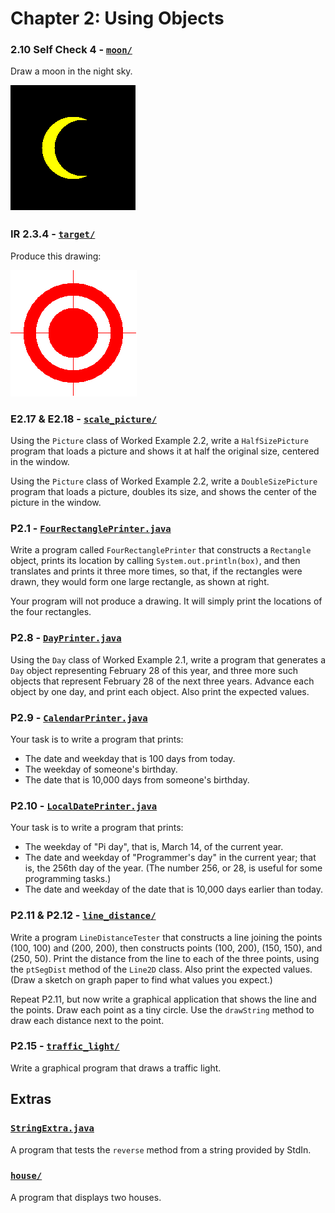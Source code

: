 # Chapter 2: Using Objects

### 2.10 Self Check 4 - [`moon/`](./moon/)

Draw a moon in the night sky.

![image of the moon](./moon/moon.png)

### IR 2.3.4 - [`target/`](./target/)

Produce this drawing:

![image of the target](./target/target.png)

### E2.17 & E2.18 - [`scale_picture/`](./scale_picture/)

Using the `Picture` class of Worked Example 2.2, write a `HalfSizePicture` program that loads a picture and shows it at half the original size, centered in the window.

Using the `Picture` class of Worked Example 2.2, write a `DoubleSizePicture` program that loads a picture, doubles its size, and shows the center of the picture in the window.

### P2.1 - [`FourRectanglePrinter.java`](./FourRectanglePrinter.java)

Write a program called `FourRectanglePrinter` that constructs a `Rectangle` object, prints its location by calling `System.out.println(box)`, and then translates and prints it three more times, so that, if the rectangles were drawn, they would form one large rectangle, as shown at right.

Your program will not produce a drawing. It will simply print the locations of the four rectangles.

### P2.8 - [`DayPrinter.java`](./DayPrinter.java)

Using the `Day` class of Worked Example 2.1, write a program that generates a `Day` object representing February 28 of this year, and three more such objects that represent February 28 of the next three years. Advance each object by one day, and print each object. Also print the expected values.

### P2.9 - [`CalendarPrinter.java`](./CalendarPrinter.java)

Your task is to write a program that prints:

-   The date and weekday that is 100 days from today.
-   The weekday of someone's birthday.
-   The date that is 10,000 days from someone's birthday.

### P2.10 - [`LocalDatePrinter.java`](./LocalDatePrinter.java)

Your task is to write a program that prints:

-   The weekday of "Pi day", that is, March 14, of the current year.
-   The date and weekday of "Programmer's day" in the current year; that is, the 256th day of the year. (The number 256, or 28, is useful for some programming tasks.)
-   The date and weekday of the date that is 10,000 days earlier than today.

### P2.11 & P2.12 - [`line_distance/`](./line_distance/)

Write a program `LineDistanceTester` that constructs a line joining the points (100, 100) and (200, 200), then constructs points (100, 200), (150, 150), and (250, 50). Print the distance from the line to each of the three points, using the `ptSegDist` method of the `Line2D` class. Also print the expected values. (Draw a sketch on graph paper to find what values you expect.)

Repeat P2.11, but now write a graphical application that shows the line and the points. Draw each point as a tiny circle. Use the `drawString` method to draw each distance next to the point.

### P2.15 - [`traffic_light/`](./traffic_light/)

Write a graphical program that draws a traffic light.

## Extras

### [`StringExtra.java`](./StringExtra.java)

A program that tests the `reverse` method from a string provided by StdIn.

### [`house/`](./house/)

A program that displays two houses.
